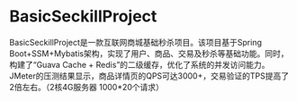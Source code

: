 # BasicSeckillProject
BasicSeckillProject是一款互联网商城基础秒杀项目。该项目基于Spring Boot+SSM+Mybatis架构，实现了用户、商品、交易及秒杀等基础功能。同时，构建了“Guava Cache + Redis”的二级缓存，优化了系统的并发访问能力。JMeter的压测结果显示，商品详情页的QPS可达3000+，交易验证的TPS提高了2倍左右。（2核4G服务器 1000*20个请求）
